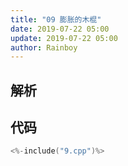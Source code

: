 ```yaml
---
title: "09 膨胀的木棍"
date: 2019-07-22 05:00
update: 2019-07-22 05:00
author: Rainboy
---
```


## 解析

## 代码

```c
<%-include("9.cpp")%>
```

